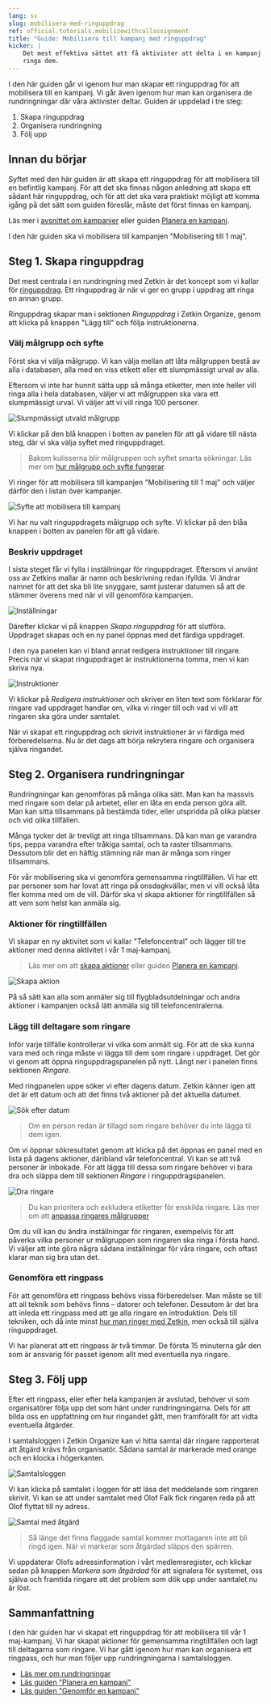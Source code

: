 ```yaml
---
lang: sv
slug: mobilisera-med-ringuppdrag
ref: official.tutorials.mobilizewithcallassignment
title: "Guide: Mobilisera till kampanj med ringuppdrag"
kicker: |
    Det mest effektiva sättet att få aktivister att delta i en kampanj är att
    ringa dem.
---
```


I den här guiden går vi igenom hur man skapar ett ringuppdrag för att mobilisera
till en kampanj. Vi går även igenom hur man kan organisera de rundringningar där
våra aktivister deltar. Guiden är uppdelad i tre steg:

1. Skapa ringuppdrag
2. Organisera rundringning
3. Följ upp

## Innan du börjar
Syftet med den här guiden är att skapa ett ringuppdrag för att mobilisera till
en befintlig kampanj. För att det ska finnas någon anledning att skapa ett
sådant här ringuppdrag, och för att det ska vara praktiskt möjligt att komma
igång på det sätt som guiden föreslår, måste det först finnas en kampanj.

Läs mer i [avsnittet om kampanjer](../../kampanjer) eller guiden
[Planera en kampanj](../planera-en-kampanj).

I den här guiden ska vi mobilisera till kampanjen "Mobilisering till 1 maj".

## Steg 1. Skapa ringuppdrag
Det mest centrala i en rundringning med Zetkin är det koncept som vi kallar för
[ringuppdrag](../../rundringningar/ringuppdrag). Ett ringuppdrag är när vi ger
en grupp i uppdrag att ringa en annan grupp.

Ringuppdrag skapar man i sektionen _Ringuppdrag_ i Zetkin Organize, genom att
klicka på knappen "Lägg till" och följa instruktionerna.

### Välj målgrupp och syfte
Först ska vi välja målgrupp. Vi kan välja mellan att låta målgruppen bestå av
alla i databasen, alla med en viss etikett eller ett slumpmässigt urval av alla.

Eftersom vi inte har hunnit sätta upp så många etiketter, men inte heller vill
ringa alla i hela databasen, väljer vi att målgruppen ska vara ett slumpmässigt
urval. Vi väljer att vi vill ringa 100 personer.

![Slumpmässigt utvald målgrupp](./malgrupp.png)

Vi klickar på den blå knappen i botten av panelen för att gå vidare till nästa
steg, där vi ska välja syftet med ringuppdraget.

> Bakom kulisserna blir målgruppen och syftet smarta sökningar. Läs mer om
> [hur målgrupp och syfte fungerar](../../rundringningar/ringuppdrag).

Vi ringer för att mobilisera till kampanjen "Mobilisering till 1 maj" och
väljer därför den i listan över kampanjer.

![Syfte att mobilisera till kampanj](./syfte.png)

Vi har nu valt ringuppdragets målgrupp och syfte. Vi klickar på den blåa knappen
i botten av panelen för att gå vidare.

### Beskriv uppdraget
I sista steget får vi fylla i inställningar för ringuppdraget. Eftersom vi
använt oss av Zetkins mallar är namn och beskrivning redan ifyllda. Vi ändrar
namnet för att det ska bli lite snyggare, samt justerar datumen så att de
stämmer överens med när vi vill genomföra kampanjen.

![Inställningar](./installningar.png)

Därefter klickar vi på knappen _Skapa ringuppdrag_ för att slutföra. Uppdraget
skapas och en ny panel öppnas med det färdiga uppdraget.

I den nya panelen kan vi bland annat redigera instruktioner till ringare. Precis
när vi skapat ringuppdraget är instruktionerna tomma, men vi kan skriva nya.

![Instruktioner](./instruktioner.png)

Vi klickar på _Redigera instruktioner_ och skriver en liten text som förklarar
för ringare vad uppdraget handlar om, vilka vi ringer till och vad vi vill att
ringaren ska göra under samtalet.

När vi skapat ett ringuppdrag och skrivit instruktioner är vi färdiga med
förberedelserna. Nu är det dags att börja rekrytera ringare och organisera
själva ringandet.

## Steg 2. Organisera rundringningar
Rundringningar kan genomföras på många olika sätt. Man kan ha massvis med
ringare som delar på arbetet, eller en låta en enda person göra allt. Man kan
sitta tillsammans på bestämda tider, eller utspridda på olika platser och vid
olika tillfällen.

Många tycker det är trevligt att ringa tillsammans. Då kan man ge varandra tips,
peppa varandra efter tråkiga samtal, och ta raster tillsammans. Dessutom blir
det en häftig stämning när man är många som ringer tillsammans.

För vår mobilisering ska vi genomföra gemensamma ringtillfällen. Vi har ett par
personer som har lovat att ringa på onsdagkvällar, men vi vill också låta fler
komma med om de vill. Därför ska vi skapa aktioner för ringtillfällen så att vem
som helst kan anmäla sig.

### Aktioner för ringtillfällen
Vi skapar en ny aktivitet som vi kallar "Telefoncentral" och lägger till tre
aktioner med denna aktivitet i vår 1 maj-kampanj.

> Läs mer om att [skapa aktioner](../../kampanjer/aktioner/skapa-och-redigera)
> eller guiden [Planera en kampanj](../planera-en-kampanj).

![Skapa aktion](./skapa-aktion.png)

På så sätt kan alla som anmäler sig till flygbladsutdelningar och andra aktioner
i kampanjen också lätt anmäla sig till telefoncentralerna.

### Lägg till deltagare som ringare
Inför varje tillfälle kontrollerar vi vilka som anmält sig. För att de ska kunna
vara med och ringa måste vi lägga till dem som ringare i uppdraget. Det gör vi
genom att öppna ringuppdragspanelen på nytt. Långt ner i panelen finns sektionen
_Ringare_.

Med ringpanelen uppe söker vi efter dagens datum. Zetkin känner igen att det är
ett datum och att det finns två aktioner på det aktuella datumet.

![Sök efter datum](./sok-efter-datum.png)

> Om en person redan är tillagd som ringare behöver du inte lägga til dem igen.

Om vi öppnar sökresultatet genom att klicka på det öppnas en panel med en lista
på dagens aktioner, däribland vår telefoncentral. Vi kan se att två personer är
inbokade. För att lägga till dessa som ringare behöver vi bara dra och släppa
dem till sektionen _Ringare_ i ringuppdragspanelen.

![Dra ringare](./dra-ringare.gif)

> Du kan prioritera och exkludera etiketter för enskilda ringare. Läs mer om att
> [anpassa ringares målgrupper](../../rundringningar/ringare/#anpassa-ringares-mlgrupper)

Om du vill kan du ändra inställningar för ringaren, exempelvis för att påverka
vilka personer ur målgruppen som ringaren ska ringa i första hand. Vi väljer att
inte göra några sådana inställningar för våra ringare, och oftast klarar man sig
bra utan det.

### Genomföra ett ringpass
För att genomföra ett ringpass behövs vissa förberedelser. Man måste se till att
all teknik som behövs finns – datorer och telefoner. Dessutom är det bra att
inleda ett ringpass med att ge alla ringare en introduktion. Dels till tekniken,
och då inte minst [hur man ringer med Zetkin](/sv/for-aktivister/ringa-med-zetkin),
men också till själva ringuppdraget.

Vi har planerat att ett ringpass är två timmar. De första 15 minuterna går den
som är ansvarig för passet igenom allt med eventuella nya ringare.

## Steg 3. Följ upp
Efter ett ringpass, eller efter hela kampanjen är avslutad, behöver vi som
organisatörer följa upp det som hänt under rundringningarna. Dels för att bilda
oss en uppfattning om hur ringandet gått, men framförallt för att vidta
eventuella åtgärder.

I samtalsloggen i Zetkin Organize kan vi hitta samtal där ringare rapporterat
att åtgärd krävs från organisatör. Sådana samtal är markerade med orange och en
klocka i högerkanten.

![Samtalsloggen](./loggen.png)

Vi kan klicka på samtalet i loggen för att läsa det meddelande som ringaren
skrivit. Vi kan se att under samtalet med Olof Falk fick ringaren reda på att
Olof flyttat till ny adress.

![Samtal med åtgärd](./samtal-med-atgard.png)

> Så länge det finns flaggade samtal kommer mottagaren inte att bli ringd igen.
> När vi markerar som åtgärdad släpps den spärren.

Vi uppdaterar Olofs adressinformation i vårt medlemsregister, och klickar sedan
på knappen _Markera som åtgärdad_ för att signalera för systemet, oss själva
och framtida ringare att det problem som dök upp under samtalet nu är löst.

## Sammanfattning
I den här guiden har vi skapat ett ringuppdrag för att mobilisera till vår
1 maj-kampanj. Vi har skapat aktioner för gemensamma ringtillfällen och lagt
till deltagarna som ringare. Vi har gått igenom hur man kan organisera ett
ringpass, och hur man följer upp rundringningarna i samtalsloggen.

* [Läs mer om rundringningar](../../rundringningar)
* [Läs guiden "Planera en kampanj"](../planera-en-kampanj)
* [Läs guiden "Genomför en kampanj"](../genomfor-en-kampanj)
